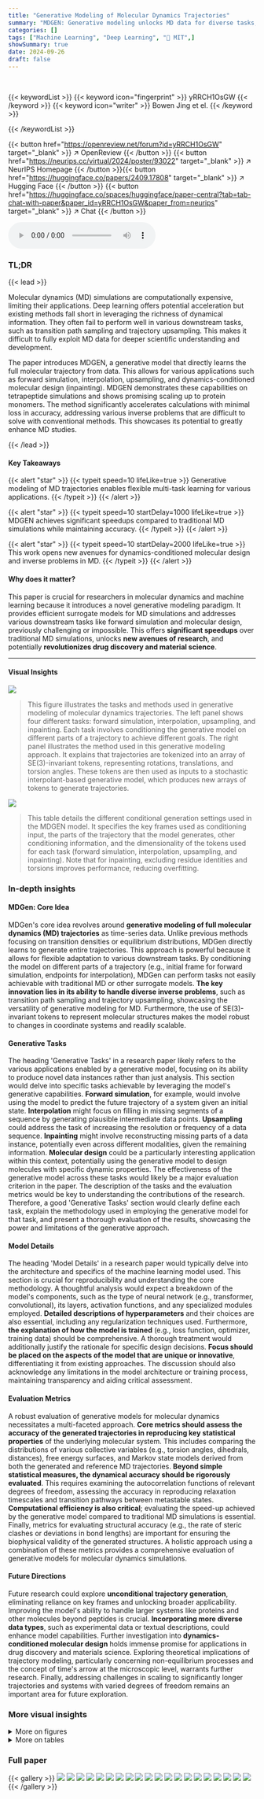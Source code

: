 ```yaml
---
title: "Generative Modeling of Molecular Dynamics Trajectories"
summary: "MDGEN: Generative modeling unlocks MD data for diverse tasks, achieving significant speedups via flexible multi-task surrogate models."
categories: []
tags: ["Machine Learning", "Deep Learning", "🏢 MIT",]
showSummary: true
date: 2024-09-26
draft: false
---
```


<br>

{{< keywordList >}}
{{< keyword icon="fingerprint" >}} yRRCH1OsGW {{< /keyword >}}
{{< keyword icon="writer" >}} Bowen Jing et el. {{< /keyword >}}
 
{{< /keywordList >}}

{{< button href="https://openreview.net/forum?id=yRRCH1OsGW" target="_blank" >}}
↗ OpenReview
{{< /button >}}
{{< button href="https://neurips.cc/virtual/2024/poster/93022" target="_blank" >}}
↗ NeurIPS Homepage
{{< /button >}}{{< button href="https://huggingface.co/papers/2409.17808" target="_blank" >}}
↗ Hugging Face
{{< /button >}}
{{< button href="https://huggingface.co/spaces/huggingface/paper-central?tab=tab-chat-with-paper&paper_id=yRRCH1OsGW&paper_from=neurips" target="_blank" >}}
↗ Chat
{{< /button >}}



<audio controls>
    <source src="https://ai-paper-reviewer.com/yRRCH1OsGW/podcast.wav" type="audio/wav">
    Your browser does not support the audio element.
</audio>


### TL;DR


{{< lead >}}

Molecular dynamics (MD) simulations are computationally expensive, limiting their applications.  Deep learning offers potential acceleration but existing methods fall short in leveraging the richness of dynamical information.  They often fail to perform well in various downstream tasks, such as transition path sampling and trajectory upsampling. This makes it difficult to fully exploit MD data for deeper scientific understanding and development.

The paper introduces MDGEN, a generative model that directly learns the full molecular trajectory from data. This allows for various applications such as forward simulation, interpolation, upsampling, and dynamics-conditioned molecular design (inpainting). MDGEN demonstrates these capabilities on tetrapeptide simulations and shows promising scaling up to protein monomers.  The method significantly accelerates calculations with minimal loss in accuracy, addressing various inverse problems that are difficult to solve with conventional methods.  This showcases its potential to greatly enhance MD studies.

{{< /lead >}}


#### Key Takeaways

{{< alert "star" >}}
{{< typeit speed=10 lifeLike=true >}} Generative modeling of MD trajectories enables flexible multi-task learning for various applications. {{< /typeit >}}
{{< /alert >}}

{{< alert "star" >}}
{{< typeit speed=10 startDelay=1000 lifeLike=true >}} MDGEN achieves significant speedups compared to traditional MD simulations while maintaining accuracy. {{< /typeit >}}
{{< /alert >}}

{{< alert "star" >}}
{{< typeit speed=10 startDelay=2000 lifeLike=true >}} This work opens new avenues for dynamics-conditioned molecular design and inverse problems in MD. {{< /typeit >}}
{{< /alert >}}

#### Why does it matter?
This paper is crucial for researchers in molecular dynamics and machine learning because it introduces a novel generative modeling paradigm. It provides efficient surrogate models for MD simulations and addresses various downstream tasks like forward simulation and molecular design, previously challenging or impossible.  This offers **significant speedups** over traditional MD simulations, unlocks **new avenues of research**, and potentially **revolutionizes drug discovery and material science**.

------
#### Visual Insights



![](https://ai-paper-reviewer.com/yRRCH1OsGW/figures_1_1.jpg)

> This figure illustrates the tasks and methods used in generative modeling of molecular dynamics trajectories. The left panel shows four different tasks: forward simulation, interpolation, upsampling, and inpainting. Each task involves conditioning the generative model on different parts of a trajectory to achieve different goals.  The right panel illustrates the method used in this generative modeling approach. It explains that trajectories are tokenized into an array of SE(3)-invariant tokens, representing rotations, translations, and torsion angles. These tokens are then used as inputs to a stochastic interpolant-based generative model, which produces new arrays of tokens to generate trajectories.





![](https://ai-paper-reviewer.com/yRRCH1OsGW/tables_4_1.jpg)

> This table details the different conditional generation settings used in the MDGEN model. It specifies the key frames used as conditioning input, the parts of the trajectory that the model generates, other conditioning information, and the dimensionality of the tokens used for each task (forward simulation, interpolation, upsampling, and inpainting).  Note that for inpainting, excluding residue identities and torsions improves performance, reducing overfitting.





### In-depth insights


#### MDGen: Core Idea
MDGen's core idea revolves around **generative modeling of full molecular dynamics (MD) trajectories** as time-series data.  Unlike previous methods focusing on transition densities or equilibrium distributions, MDGen directly learns to generate entire trajectories. This approach is powerful because it allows for flexible adaptation to various downstream tasks. By conditioning the model on different parts of a trajectory (e.g., initial frame for forward simulation, endpoints for interpolation), MDGen can perform tasks not easily achievable with traditional MD or other surrogate models.  **The key innovation lies in its ability to handle diverse inverse problems**, such as transition path sampling and trajectory upsampling, showcasing the versatility of generative modeling for MD.  Furthermore, the use of SE(3)-invariant tokens to represent molecular structures makes the model robust to changes in coordinate systems and readily scalable.

#### Generative Tasks
The heading 'Generative Tasks' in a research paper likely refers to the various applications enabled by a generative model, focusing on its ability to produce novel data instances rather than just analysis.  This section would delve into specific tasks achievable by leveraging the model's generative capabilities. **Forward simulation**, for example, would involve using the model to predict the future trajectory of a system given an initial state.  **Interpolation** might focus on filling in missing segments of a sequence by generating plausible intermediate data points. **Upsampling** could address the task of increasing the resolution or frequency of a data sequence. **Inpainting** might involve reconstructing missing parts of a data instance, potentially even across different modalities, given the remaining information.  **Molecular design** could be a particularly interesting application within this context, potentially using the generative model to design molecules with specific dynamic properties.  The effectiveness of the generative model across these tasks would likely be a major evaluation criterion in the paper. The description of the tasks and the evaluation metrics would be key to understanding the contributions of the research. Therefore, a good 'Generative Tasks' section would clearly define each task, explain the methodology used in employing the generative model for that task, and present a thorough evaluation of the results, showcasing the power and limitations of the generative approach.

#### Model Details
The heading 'Model Details' in a research paper would typically delve into the architecture and specifics of the machine learning model used.  This section is crucial for reproducibility and understanding the core methodology.  A thoughtful analysis would expect a breakdown of the model's components, such as the type of neural network (e.g., transformer, convolutional), its layers, activation functions, and any specialized modules employed.  **Detailed descriptions of hyperparameters** and their choices are also essential, including any regularization techniques used. Furthermore, **the explanation of how the model is trained** (e.g., loss function, optimizer, training data) should be comprehensive.  A thorough treatment would additionally justify the rationale for specific design decisions.  **Focus should be placed on the aspects of the model that are unique or innovative**, differentiating it from existing approaches.  The discussion should also acknowledge any limitations in the model architecture or training process, maintaining transparency and aiding critical assessment.

#### Evaluation Metrics
A robust evaluation of generative models for molecular dynamics necessitates a multi-faceted approach.  **Core metrics should assess the accuracy of the generated trajectories in reproducing key statistical properties** of the underlying molecular system. This includes comparing the distributions of various collective variables (e.g., torsion angles, dihedrals, distances), free energy surfaces, and Markov state models derived from both the generated and reference MD trajectories.  **Beyond simple statistical measures, the dynamical accuracy should be rigorously evaluated**. This requires examining the autocorrelation functions of relevant degrees of freedom, assessing the accuracy in reproducing relaxation timescales and transition pathways between metastable states. **Computational efficiency is also critical**; evaluating the speed-up achieved by the generative model compared to traditional MD simulations is essential. Finally, metrics for evaluating structural accuracy (e.g., the rate of steric clashes or deviations in bond lengths) are important for ensuring the biophysical validity of the generated structures. A holistic approach using a combination of these metrics provides a comprehensive evaluation of generative models for molecular dynamics simulations.

#### Future Directions
Future research could explore **unconditional trajectory generation**, eliminating reliance on key frames and unlocking broader applicability.  Improving the model's ability to handle larger systems like proteins and other molecules beyond peptides is crucial.  **Incorporating more diverse data types**, such as experimental data or textual descriptions, could enhance model capabilities.  Further investigation into **dynamics-conditioned molecular design** holds immense promise for applications in drug discovery and materials science.  Exploring theoretical implications of trajectory modeling, particularly concerning non-equilibrium processes and the concept of time's arrow at the microscopic level, warrants further research.  Finally, addressing challenges in scaling to significantly longer trajectories and systems with varied degrees of freedom remains an important area for future exploration.


### More visual insights

<details>
<summary>More on figures
</summary>


![](https://ai-paper-reviewer.com/yRRCH1OsGW/figures_5_1.jpg)

> This figure presents a comprehensive evaluation of the forward simulation capabilities of the MDGEN model on test peptides. It shows the comparison of generated trajectories with ground truth MD trajectories across various metrics including torsion angle distributions, free energy surfaces, MSM state occupancies, decorrelation times, and torsional relaxation times.


![](https://ai-paper-reviewer.com/yRRCH1OsGW/figures_6_1.jpg)

> This figure shows the results of transition path sampling, a method used to find plausible transition pathways between two metastable states.  The top panel displays the intermediate states along a representative trajectory for the tetrapeptide IPGD.  The bottom left panel shows this same trajectory plotted on a 2D free energy surface calculated using the top two time-lagged independent component analysis (TICA) components. The bottom right panel presents quantitative metrics that compare the quality of the generated transition paths against those from replica molecular dynamics simulations of varying lengths; these metrics include Jensen-Shannon divergence (JSD), the fraction of generated paths that are valid, and the average path probability.


![](https://ai-paper-reviewer.com/yRRCH1OsGW/figures_7_1.jpg)

> This figure shows the results of trajectory upsampling for peptide GTLM. The left panel shows the autocorrelation of each torsion angle for the original trajectory (100 fs timestep), subsampled trajectory (10 ns timestep), and the upsampled trajectory (100 fs timestep) reconstructed by the model. The right panel displays the dynamical content as a function of timescale, comparing the upsampled trajectory with the ground truth. The shaded region in the right panel represents the information available in the subsampled trajectory, while the unshaded region shows the additional dynamical information recovered by the model through upsampling.


![](https://ai-paper-reviewer.com/yRRCH1OsGW/figures_7_2.jpg)

> This figure presents a comprehensive evaluation of the forward simulation capabilities of the MDGEN model on test peptides. It displays various metrics comparing the model's generated trajectories with ground truth MD simulations, illustrating its ability to accurately reproduce both structural and dynamical properties.


![](https://ai-paper-reviewer.com/yRRCH1OsGW/figures_8_1.jpg)

> This figure compares the ensembles generated by MDGEN and MD for protein 6uof_A.  The top section shows 3D renderings of the protein structures generated by both methods, with similar overall conformations. The bottom shows a plot of Cα root-mean-square fluctuations (RMSFs) along the protein backbone, demonstrating strong correlation (Pearson r = 0.74) between the fluctuations predicted by MDGEN and those observed in the MD simulations. This indicates MDGEN's ability to accurately capture the dynamic properties of proteins.


![](https://ai-paper-reviewer.com/yRRCH1OsGW/figures_18_1.jpg)

> This figure shows the comparison of backbone torsion angle distributions and free energy surfaces between MD simulation and MDGEN model for 10 randomly selected test peptides.  The distributions (histograms) of backbone torsion angles are shown alongside the free energy surfaces (FES) generated from the top two time-lagged independent component analysis (TICA) components. The orange color represents the MD simulations, while the blue color represents the MDGEN samples. The overall consistency between MD and MDGEN results across different peptides suggests that MDGEN accurately captures the conformational dynamics.


![](https://ai-paper-reviewer.com/yRRCH1OsGW/figures_18_2.jpg)

> This figure compares the flux matrices obtained from the Markov State Models (MSMs) built using ground truth MD trajectories and MDGEN generated trajectories for ten randomly selected test peptides.  The flux matrix represents the transition probabilities between different metastable states. Darker colors indicate stronger transitions (higher flux) between states.  The Spearman correlation coefficient (ρ) is provided for each pair of matrices, measuring the similarity of their transition patterns.


![](https://ai-paper-reviewer.com/yRRCH1OsGW/figures_19_1.jpg)

> This figure visualizes four example transition paths generated by MDGEN for different tetrapeptides. Each path connects two metastable states and illustrates the intermediate states visited during the transition. The paths are shown projected onto the free energy surface (FES) to highlight the conformational changes involved. This figure demonstrates MDGEN's ability to sample plausible transition pathways between metastable states for unseen molecules, a key aspect of its ability to perform transition path sampling.


![](https://ai-paper-reviewer.com/yRRCH1OsGW/figures_20_1.jpg)

> This figure demonstrates the capability of MDGEN to upsample molecular dynamics trajectories.  The left panels show autocorrelation functions for backbone and sidechain torsion angles, comparing the original high-frequency trajectory (100 fs timestep), a downsampled low-frequency trajectory (10 ns timestep), and the trajectory upsampled by MDGEN back to the original 100 fs timestep. The right panels visualize the dynamical content (changes in torsion angles as a function of time) of these trajectories. MDGEN successfully recovers the fast dynamics lost in the downsampled trajectory.


![](https://ai-paper-reviewer.com/yRRCH1OsGW/figures_21_1.jpg)

> This figure presents a comprehensive evaluation of the MDGEN model's forward simulation capabilities on test peptides. It uses multiple visualization techniques to showcase the accuracy and efficiency of MDGEN in reproducing various aspects of molecular dynamics. Panel (A) compares torsion angle distributions, highlighting the model's ability to capture structural details. Panels (B) and (C) illustrate the model's accuracy in free energy surface calculations. The model's accuracy in replicating Markov State Model occupancies is shown in Panel (D). Panel (E) demonstrates the computational speedup achieved by MDGEN compared to traditional MD simulations. The model's success in capturing dynamical features such as relaxation times of torsion angles is demonstrated in Panel (F). Finally, Panel (G) provides a visual comparison of torsion angle decorrelation times between MD and MDGEN simulations.


![](https://ai-paper-reviewer.com/yRRCH1OsGW/figures_22_1.jpg)

> This figure presents a comparison of structural properties obtained from MDGEN's forward simulations against those from reference MD trajectories for a set of test tetrapeptides. Five different structural validation metrics are considered: minimum distance between nonbonded atoms, nonbonded energy (sum of Coulomb and Lennard-Jones terms), torsional energy, heavy atom bond lengths, and radius of gyration. Each metric's distribution is displayed as a histogram, with MDGEN results shown in blue and reference MD data in orange. The close agreement between the distributions suggests that MDGEN's generated structures are of high structural quality and closely resemble the reference MD data.


</details>




<details>
<summary>More on tables
</summary>


![](https://ai-paper-reviewer.com/yRRCH1OsGW/tables_5_1.jpg)
> This table presents the Jensen-Shannon Divergence (JSD) values between the generated trajectories by the model and the ground truth MD trajectories.  It compares the JSD across various collective variables (torsion angles and TICA components) and different lengths of MD simulations (100 ps, 1 ns, 10 ns, and 100 ns), offering a benchmark against oracle performance (100 ns MD simulation). Lower JSD values indicate higher similarity between the generated and ground-truth trajectories.

![](https://ai-paper-reviewer.com/yRRCH1OsGW/tables_7_1.jpg)
> This table details the different conditional generation settings used in the paper's experiments.  It specifies the key frames used for conditioning (the initial frame, or both the initial and final frames), what parts of the trajectory are generated by the model, and what information is provided as input (roto-translations, torsions, amino acid identities).  The table also notes the dimensionality of the tokens used in each setting.  The inpainting setting is distinct, as it excludes residue identities and torsions to reduce overfitting.

![](https://ai-paper-reviewer.com/yRRCH1OsGW/tables_8_1.jpg)
> This table compares the performance of MDGEN against two other methods, AlphaFlow and MSA subsampling, for protein structure prediction.  Several metrics are used to assess the quality of the generated protein structures, including pairwise and global RMSD (root mean square deviation), the distribution of distances between the generated and reference structures, and the similarity of the generated structures to those from molecular dynamics (MD) simulations.  The runtime per sample structure is also provided, highlighting the computational efficiency of MDGEN compared to AlphaFlow and MSA subsampling.

![](https://ai-paper-reviewer.com/yRRCH1OsGW/tables_23_1.jpg)
> This table details the different conditional generation settings used in the paper's experiments.  It specifies the key frames used for conditioning (the initial frame, or both the initial and final frames), what data is generated by the model, what data is provided as input to condition the model, and the resulting dimensionality of the input tokens.  The tasks covered are forward simulation, interpolation, upsampling, and inpainting.  For the inpainting task, it's noted that excluding residue identities and torsion angles from the conditioning improved model performance.

![](https://ai-paper-reviewer.com/yRRCH1OsGW/tables_23_2.jpg)
> This table compares the performance of MDGEN against two other methods, Timewarp and ITO, in terms of the Jensen-Shannon Divergence (JSD) between the sampled and ground truth distributions. The comparison is done along various collective variables in the forward simulation setting. The collective variables include backbone torsions, sidechain torsions, all torsions, TICA-0, TICA-0,1 joint, and MSM states. The runtime for each method is also provided.

</details>




### Full paper

{{< gallery >}}
<img src="https://ai-paper-reviewer.com/yRRCH1OsGW/1.png" class="grid-w50 md:grid-w33 xl:grid-w25" />
<img src="https://ai-paper-reviewer.com/yRRCH1OsGW/2.png" class="grid-w50 md:grid-w33 xl:grid-w25" />
<img src="https://ai-paper-reviewer.com/yRRCH1OsGW/3.png" class="grid-w50 md:grid-w33 xl:grid-w25" />
<img src="https://ai-paper-reviewer.com/yRRCH1OsGW/4.png" class="grid-w50 md:grid-w33 xl:grid-w25" />
<img src="https://ai-paper-reviewer.com/yRRCH1OsGW/5.png" class="grid-w50 md:grid-w33 xl:grid-w25" />
<img src="https://ai-paper-reviewer.com/yRRCH1OsGW/6.png" class="grid-w50 md:grid-w33 xl:grid-w25" />
<img src="https://ai-paper-reviewer.com/yRRCH1OsGW/7.png" class="grid-w50 md:grid-w33 xl:grid-w25" />
<img src="https://ai-paper-reviewer.com/yRRCH1OsGW/8.png" class="grid-w50 md:grid-w33 xl:grid-w25" />
<img src="https://ai-paper-reviewer.com/yRRCH1OsGW/9.png" class="grid-w50 md:grid-w33 xl:grid-w25" />
<img src="https://ai-paper-reviewer.com/yRRCH1OsGW/10.png" class="grid-w50 md:grid-w33 xl:grid-w25" />
<img src="https://ai-paper-reviewer.com/yRRCH1OsGW/11.png" class="grid-w50 md:grid-w33 xl:grid-w25" />
<img src="https://ai-paper-reviewer.com/yRRCH1OsGW/12.png" class="grid-w50 md:grid-w33 xl:grid-w25" />
<img src="https://ai-paper-reviewer.com/yRRCH1OsGW/13.png" class="grid-w50 md:grid-w33 xl:grid-w25" />
<img src="https://ai-paper-reviewer.com/yRRCH1OsGW/14.png" class="grid-w50 md:grid-w33 xl:grid-w25" />
<img src="https://ai-paper-reviewer.com/yRRCH1OsGW/15.png" class="grid-w50 md:grid-w33 xl:grid-w25" />
<img src="https://ai-paper-reviewer.com/yRRCH1OsGW/16.png" class="grid-w50 md:grid-w33 xl:grid-w25" />
<img src="https://ai-paper-reviewer.com/yRRCH1OsGW/17.png" class="grid-w50 md:grid-w33 xl:grid-w25" />
<img src="https://ai-paper-reviewer.com/yRRCH1OsGW/18.png" class="grid-w50 md:grid-w33 xl:grid-w25" />
<img src="https://ai-paper-reviewer.com/yRRCH1OsGW/19.png" class="grid-w50 md:grid-w33 xl:grid-w25" />
<img src="https://ai-paper-reviewer.com/yRRCH1OsGW/20.png" class="grid-w50 md:grid-w33 xl:grid-w25" />
{{< /gallery >}}